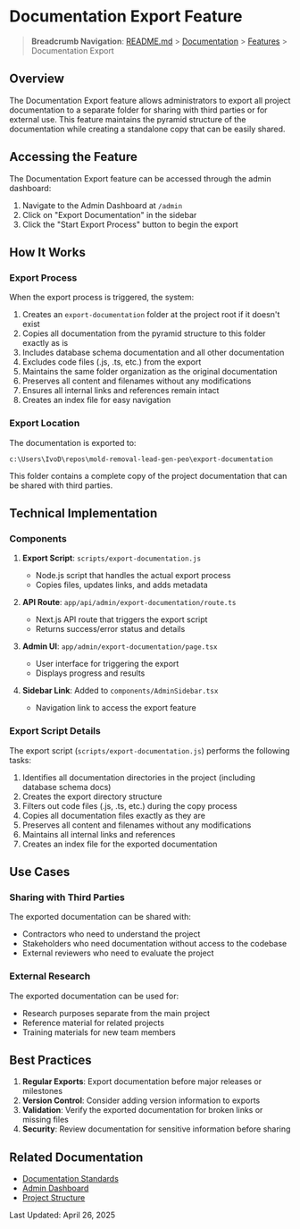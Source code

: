 # Documentation Export Feature

> **Breadcrumb Navigation**: [README.md](../../README.md) > [Documentation](../index.md) > [Features](./index.md) > Documentation Export

## Overview

The Documentation Export feature allows administrators to export all project documentation to a separate folder for sharing with third parties or for external use. This feature maintains the pyramid structure of the documentation while creating a standalone copy that can be easily shared.

## Accessing the Feature

The Documentation Export feature can be accessed through the admin dashboard:

1. Navigate to the Admin Dashboard at `/admin`
2. Click on "Export Documentation" in the sidebar
3. Click the "Start Export Process" button to begin the export

## How It Works

### Export Process

When the export process is triggered, the system:

1. Creates an `export-documentation` folder at the project root if it doesn't exist
2. Copies all documentation from the pyramid structure to this folder exactly as is
3. Includes database schema documentation and all other documentation
4. Excludes code files (.js, .ts, etc.) from the export
5. Maintains the same folder organization as the original documentation
6. Preserves all content and filenames without any modifications
7. Ensures all internal links and references remain intact
8. Creates an index file for easy navigation

### Export Location

The documentation is exported to:

```
c:\Users\IvoD\repos\mold-removal-lead-gen-peo\export-documentation
```

This folder contains a complete copy of the project documentation that can be shared with third parties.

## Technical Implementation

### Components

1. **Export Script**: `scripts/export-documentation.js`
   - Node.js script that handles the actual export process
   - Copies files, updates links, and adds metadata

2. **API Route**: `app/api/admin/export-documentation/route.ts`
   - Next.js API route that triggers the export script
   - Returns success/error status and details

3. **Admin UI**: `app/admin/export-documentation/page.tsx`
   - User interface for triggering the export
   - Displays progress and results

4. **Sidebar Link**: Added to `components/AdminSidebar.tsx`
   - Navigation link to access the export feature

### Export Script Details

The export script (`scripts/export-documentation.js`) performs the following tasks:

1. Identifies all documentation directories in the project (including database schema docs)
2. Creates the export directory structure
3. Filters out code files (.js, .ts, etc.) during the copy process
4. Copies all documentation files exactly as they are
5. Preserves all content and filenames without any modifications
6. Maintains all internal links and references
7. Creates an index file for the exported documentation

## Use Cases

### Sharing with Third Parties

The exported documentation can be shared with:

- Contractors who need to understand the project
- Stakeholders who need documentation without access to the codebase
- External reviewers who need to evaluate the project

### External Research

The exported documentation can be used for:

- Research purposes separate from the main project
- Reference material for related projects
- Training materials for new team members

## Best Practices

1. **Regular Exports**: Export documentation before major releases or milestones
2. **Version Control**: Consider adding version information to exports
3. **Validation**: Verify the exported documentation for broken links or missing files
4. **Security**: Review documentation for sensitive information before sharing

## Related Documentation

- [Documentation Standards](../guides/documentation-standards.md)
- [Admin Dashboard](./admin-dashboard.md)
- [Project Structure](../architecture/project-structure.md)

Last Updated: April 26, 2025
